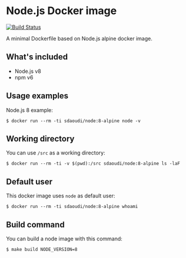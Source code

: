 # Node.js Docker image #

[![Build Status](https://travis-ci.org/sdaoudi/docker-node.svg?branch=master)](https://travis-ci.org/sdaoudi/docker-node)

A minimal Dockerfile based on Node.js alpine docker
image.

## What's included ##

- Node.js v8
- npm v6

## Usage examples ##

Node.js 8 example:

    $ docker run --rm -ti sdaoudi/node:8-alpine node -v

## Working directory ##

You can use ``/src`` as a working directory:

	$ docker run --rm -ti -v $(pwd):/src sdaoudi/node:8-alpine ls -laF

## Default user ##

This docker image uses ``node`` as default user:

	$ docker run --rm -ti sdaoudi/node:8-alpine whoami

## Build command ##

You can build a node image with this command:

```
$ make build NODE_VERSION=8
```
